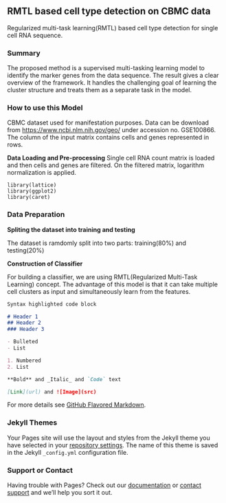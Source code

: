 ## RMTL based cell type detection on CBMC data

Regularized multi-task learning(RMTL) based cell type detection for single cell RNA sequence. 

### Summary

The proposed method is a supervised multi-tasking learning model to identify the marker genes from the data sequence. The result gives a clear overview of the framework. It handles the challenging goal of learning the cluster structure and treats them as a separate task in the model.

### How to use this Model
CBMC dataset used for manifestation purposes. Data can be download from https://www.ncbi.nlm.nih.gov/geo/ under accession no. GSE100866.
The column of the input matrix contains cells and genes represented in rows.

**Data Loading and Pre-processing**
Single cell RNA count matrix is loaded and then cells and genes are filtered. On the filtered matrix, logarithm normalization is applied.   
```
library(lattice)
library(ggplot2)
library(caret)

```
### Data Preparation
**Spliting the dataset into training and testing** 

The dataset is ramdomly split into two parts: training(80%) and testing(20%) 

**Construction of Classifier**

For building a classifier, we are using RMTL(Regularized Multi-Task Learning) concept. The advantage of this model is that it can take multiple cell clusters as input and simultaneously learn from the features. 

```markdown
Syntax highlighted code block

# Header 1
## Header 2
### Header 3

- Bulleted
- List

1. Numbered
2. List

**Bold** and _Italic_ and `Code` text

[Link](url) and ![Image](src)
```

For more details see [GitHub Flavored Markdown](https://guides.github.com/features/mastering-markdown/).

### Jekyll Themes

Your Pages site will use the layout and styles from the Jekyll theme you have selected in your [repository settings](https://github.com/piuupadhyaypu/RMTL-method-used-for-cell-type-detection-in-sc-RNA-seq/settings/pages). The name of this theme is saved in the Jekyll `_config.yml` configuration file.

### Support or Contact

Having trouble with Pages? Check out our [documentation](https://docs.github.com/categories/github-pages-basics/) or [contact support](https://support.github.com/contact) and we’ll help you sort it out.
